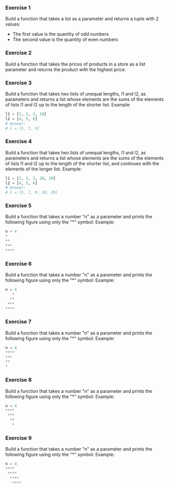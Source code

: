 ### Exercise 1
Build a function that takes a list as a parameter and returns a tuple with 2 values:
- The first value is the quantity of odd numbers
- The second value is the quantity of even numbers

### Exercise 2
Build a function that takes the prices of products in a store as a list parameter and returns the product with the highest price.

### Exercise 3
Build a function that takes two lists of unequal lengths, l1 and l2, as parameters and returns a list whose elements are the sums of the elements of lists l1 and l2 up to the length of the shorter list.
Example:
```python
l1 = [1, 2, 3, 10]
l2 = [4, 5, 6]
# Answer:
# l = [5, 7, 9]
```

### Exercise 4
Build a function that takes two lists of unequal lengths, l1 and l2, as parameters and returns a list whose elements are the sums of the elements of lists l1 and l2 up to the length of the shorter list, and continues with the elements of the longer list.
Example:
```python
l1 = [1, 2, 3, 10, 20]
l2 = [4, 5, 6]
# Answer:
# l = [5, 7, 9, 10, 20]
```

### Exercise 5
Build a function that takes a number "n" as a parameter and prints the following figure using only the "*" symbol:
Example:
```python
n = 4
*
**
***
****
```

### Exercise 6
Build a function that takes a number "n" as a parameter and prints the following figure using only the "*" symbol:
Example:
```python
n = 4
   *
  **
 ***
****
```

### Exercise 7
Build a function that takes a number "n" as a parameter and prints the following figure using only the "*" symbol:
Example:
```python
n = 4
****
***
**
*
```

### Exercise 8
Build a function that takes a number "n" as a parameter and prints the following figure using only the "*" symbol:
Example:
```python
n = 4
****
 ***
  **
   *
```

### Exercise 9
Build a function that takes a number "n" as a parameter and prints the following figure using only the "*" symbol:
Example:
```python
n = 4
****
 ****
  ****
   ****
```
